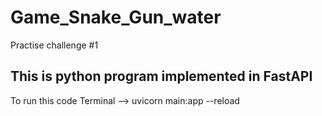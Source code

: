 # Game_Snake_Gun_water
Practise challenge #1
 ## This is python program implemented in FastAPI

 To run this code 
 Terminal --> uvicorn main:app --reload 
